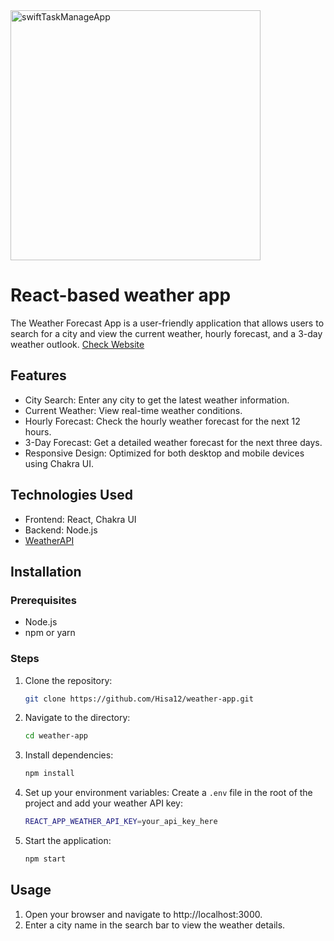 
<img src="https://github.com/user-attachments/assets/3eb2d96d-a049-4710-969f-04ea98c9d338" alt="swiftTaskManageApp" width="400" />

# React-based weather app
The Weather Forecast App is a user-friendly application that allows users to search for a city and view the current weather, hourly forecast, and a 3-day weather outlook. [Check Website](https://check-weather123.netlify.app/)


## Features 
* City Search: Enter any city to get the latest weather information.
* Current Weather: View real-time weather conditions.
* Hourly Forecast: Check the hourly weather forecast for the next 12 hours.
* 3-Day Forecast: Get a detailed weather forecast for the next three days.
* Responsive Design: Optimized for both desktop and mobile devices using Chakra UI.


## Technologies Used
* Frontend: React, Chakra UI
* Backend: Node.js
* [WeatherAPI](https://www.weatherapi.com/)


## Installation
### Prerequisites
* Node.js
* npm or yarn

### Steps
1. Clone the repository:
   ```bash
   git clone https://github.com/Hisa12/weather-app.git

2. Navigate to the directory:
   ```bash
   cd weather-app

3. Install dependencies:
   ```bash
   npm install

4. Set up your environment variables: Create a `.env` file in the root of the project and add your weather API key:
   ```bash
   REACT_APP_WEATHER_API_KEY=your_api_key_here

5. Start the application:
   ```bash
   npm start

## Usage
1. Open your browser and navigate to http://localhost:3000.
2. Enter a city name in the search bar to view the weather details.

